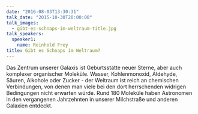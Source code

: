 ```yaml
---
date: "2016-08-03T13:30:31"
talk_date: "2015-10-30T20:00:00"
talk_images:
  - gibt-es-schnaps-im-weltraum-title.jpg
talk_speakers:
  speaker1:
    name: Reinhold Frey
title: Gibt es Schnaps im Weltraum?
---
```


Das Zentrum unserer Galaxis ist Geburtsstätte neuer Sterne, aber auch komplexer organischer Moleküle. Wasser, Kohlenmonoxid, Aldehyde, Säuren, Alkohole oder Zucker - der Weltraum ist reich an chemischen Verbindungen, von denen man viele bei den dort herrschenden widrigen Bedingungen nicht erwarten würde. Rund 180 Moleküle haben Astronomen in den vergangenen Jahrzehnten in unserer Milchstraße und anderen Galaxien entdeckt.
